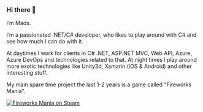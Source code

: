 ### Hi there 👋

I’m Mads.

I’m a passionated .NET/C# developer, who likes to play around with C# and see how much I can do with it.

At daytimes I work for clients in C# .NET, ASP.NET MVC, Web API, Azure, Azure DevOps and technologies related to that.
At night times I play around more exotic technologies like Unity3d, Xamarin (iOS & Android) and other interesting stuff.

My main spare time project the last 1-2 years is a game called "Fireworks Mania".

[![Fireworks Mania on Steam](https://laumania.net/wp-content/uploads/Laumania.net-widget-banner.png)](https://store.steampowered.com/app/1079260/)
